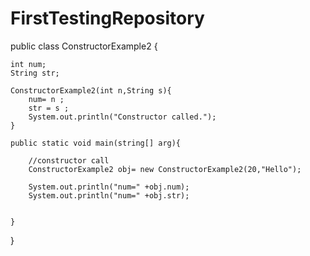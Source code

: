 # FirstTestingRepository

public class ConstructorExample2 {

	int num;
	String str;
	
	ConstructorExample2(int n,String s){
		num= n ;
		str = s ;
		System.out.println("Constructor called.");
	}
		
	public static void main(string[] arg){
		
		//constructor call
		ConstructorExample2 obj= new ConstructorExample2(20,"Hello");
		
		System.out.println("num=" +obj.num);
		System.out.println("num=" +obj.str);
		
		
	}
	
}
